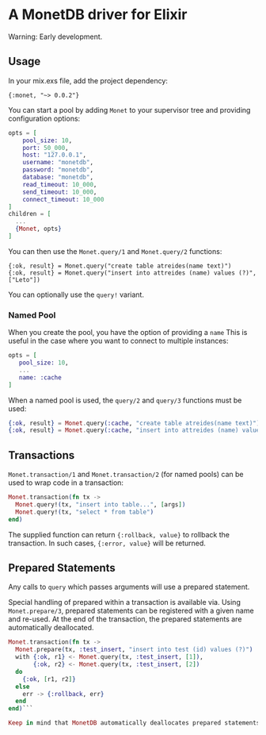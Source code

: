 # A MonetDB driver for Elixir

Warning: Early development.

## Usage

In your mix.exs file, add the project dependency:

```
{:monet, "~> 0.0.2"}
```

You can start a pool by adding `Monet` to your supervisor tree and providing configuration options:

```elixir
opts = [
    pool_size: 10,
    port: 50_000,
    host: "127.0.0.1",
    username: "monetdb",
    password: "monetdb",
    database: "monetdb",
    read_timeout: 10_000,
    send_timeout: 10_000,
    connect_timeout: 10_000
]
children = [
  ...
  {Monet, opts} 
]
```

You can then use the `Monet.query/1` and `Monet.query/2` functions:

```
{:ok, result} = Monet.query("create table atreides(name text)")
{:ok, result} = Monet.query("insert into attreides (name) values (?)", ["Leto"])
```

You can optionally use the `query!` variant.

### Named Pool
When you create the pool, you have the option of providing a `name` This is useful in the case where you want to connect to multiple instances:

 ```elixir
 opts = [
    pool_size: 10,
    ...
    name: :cache
]
```

When a named pool is used, the `query/2` and `query/3` functions must be used:

```elixir
{:ok, result} = Monet.query(:cache, "create table atreides(name text)")
{:ok, result} = Monet.query(:cache, "insert into attreides (name) values (?)", ["Paul"])
```

## Transactions

`Monet.transaction/1` and `Monet.transaction/2` (for named pools) can be used to wrap code in a transaction:

```elixir
Monet.transaction(fn tx ->
  Monet.query!(tx, "insert into table...", [args])
  Monet.query!(tx, "select * from table")
end)
```

The supplied function can return `{:rollback, value}` to rollback the transaction. In such cases, `{:error, value}` will be returned.

## Prepared Statements
Any calls to `query` which passes arguments will use a prepared statement.

Special handling of prepared within a transaction is available via. Using `Monet.prepare/3`, prepared statements can be registered with a given name and re-used. At the end of the transaction, the prepared statements are automatically deallocated.

```elixir
Monet.transaction(fn tx ->
  Monet.prepare(tx, :test_insert, "insert into test (id) values (?)")
  with {:ok, r1} <- Monet.query(tx, :test_insert, [1]),
       {:ok, r2} <- Monet.query(tx, :test_insert, [2])
  do
    {:ok, [r1, r2]}
  else
    err -> {:rollback, err}
  end
end)```

Keep in mind that MonetDB automatically deallocates prepared statements on execution error. This is why having automatically management of prepared statements at the transaction level makes sense (since a failure to execute probably means the transaction ends). It's much more complicated at the connection level (especially when you add the indirection of the pool).
